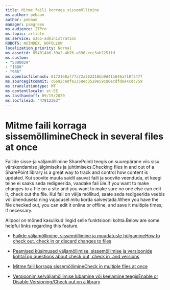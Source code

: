 ```yaml
---
title: Mitme faili korraga sissemöllimine
ms.author: pebaum
author: pebaum
manager: pamgreen
ms.audience: ITPro
ms.topic: article
ms.service: o365-administration
ROBOTS: NOINDEX, NOFOLLOW
localization_priority: Normal
ms.assetid: 854014b6-39a2-4b76-a696-ecc3ab7251fd
ms.custom:
- "5300029"
- "1688"
- "986"
ms.openlocfilehash: 6172168af77a72a362318bb9d411646a718f2477
ms.sourcegitcommit: c6692ce0fa1358ec3529e59ca0ecdfdea4cdc759
ms.translationtype: MT
ms.contentlocale: et-EE
ms.lasthandoff: 09/15/2020
ms.locfileid: "47812363"
---
```

# <a name="check-in-several-files-at-once"></a><span data-ttu-id="e4112-102">Mitme faili korraga sissemöllimine</span><span class="sxs-lookup"><span data-stu-id="e4112-102">Check in several files at once</span></span>

<span data-ttu-id="e4112-103">Failide sisse-ja väljamöllimine SharePointi teegis on suurepärane viis sisu värskendamise jälgimiseks ja juhtimiseks.</span><span class="sxs-lookup"><span data-stu-id="e4112-103">Checking files in and out of a SharePoint library is a great way to track and control how content is updated.</span></span> <span data-ttu-id="e4112-104">Kui soovite muuta saidil asuvat faili ja soovite veenduda, et keegi teine ei saaks seda redigeerida, vaadake fail üle.</span><span class="sxs-lookup"><span data-stu-id="e4112-104">If you want to make changes to a file on a site and you want to make sure no one else can edit it, check out the file.</span></span> <span data-ttu-id="e4112-105">Kui fail on välja möllitud, saate seda redigeerida veebis või ühenduseta ning vajadusel mitu korda salvestada.</span><span class="sxs-lookup"><span data-stu-id="e4112-105">When you have the file checked out, you can edit it online or offline, and save it multiple times, if necessary.</span></span>

<span data-ttu-id="e4112-106">Allpool on mõned kasulikud lingid selle funktsiooni kohta.</span><span class="sxs-lookup"><span data-stu-id="e4112-106">Below are some helpful links regarding this feature.</span></span>

- [<span data-ttu-id="e4112-107">Failide väljamöllimine, sissemöllimine ja muudatuste hülgamine</span><span class="sxs-lookup"><span data-stu-id="e4112-107">How to check out, check in or discard changes to files</span></span>](https://support.office.com/article/check-out-check-in-or-discard-changes-to-files-in-a-library-7e2c12a9-a874-4393-9511-1378a700f6de)

- [<span data-ttu-id="e4112-108">Peamised küsimused väljamöllimise, sissemöllimise ja versioonide kohta</span><span class="sxs-lookup"><span data-stu-id="e4112-108">Top questions about check out, check in, and versions</span></span>](https://support.office.com/article/Top-questions-about-check-out-check-in-and-versions-7E941339-E972-4C7A-A79A-80A1FCF84076)

- [<span data-ttu-id="e4112-109">Mitme faili korraga sissemöllimine</span><span class="sxs-lookup"><span data-stu-id="e4112-109">Check in multiple files at once</span></span>](https://support.office.com/article/check-out-check-in-or-discard-changes-to-files-in-a-library-7e2c12a9-a874-4393-9511-1378a700f6de)

- [<span data-ttu-id="e4112-110">Versioonimise/väljamöllimise lubamine või keelamine teegis</span><span class="sxs-lookup"><span data-stu-id="e4112-110">Enable or Disable Versioning/Check out on a library</span></span>](https://support.office.com/article/enable-and-configure-versioning-for-a-list-or-library-1555d642-23ee-446a-990a-bcab618c7a37)

  
